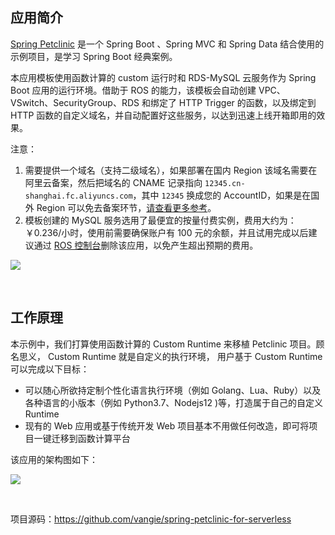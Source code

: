 ## 应用简介

[Spring Petclinic](https://github.com/spring-projects/spring-petclinic) 是一个 Spring Boot 、Spring MVC 和 Spring Data 结合使用的示例项目，是学习 Spring Boot 经典案例。

本应用模板使用函数计算的 custom 运行时和 RDS-MySQL 云服务作为 Spring Boot 应用的运行环境。借助于 ROS 的能力，该模板会自动创建 VPC、VSwitch、SecurityGroup、RDS 和绑定了 HTTP Trigger 的函数，以及绑定到 HTTP 函数的自定义域名，并自动配置好这些服务，以达到迅速上线开箱即用的效果。

注意：

1. 需要提供一个域名（支持二级域名），如果部署在国内 Region 该域名需要在阿里云备案，然后把域名的 CNAME 记录指向 `12345.cn-shanghai.fc.aliyuncs.com`，其中 `12345` 换成您的 AccountID，如果是在国外 Region 可以免去备案环节，[请查看更多参考](https://help.aliyun.com/document_detail/90722.html)。
2. 模板创建的 MySQL 服务选用了最便宜的按量付费实例，费用大约为：￥0.236/小时，使用前需要确保账户有 100 元的余额，并且试用完成以后建议通过 [ROS 控制台](https://rosnext.console.aliyun.com/)删除该应用，以免产生超出预期的费用。



![](https://img.alicdn.com/tfs/TB1MBzgr7T2gK0jSZFkXXcIQFXa-2084-1334.png)

 &nbsp;&nbsp;

## 工作原理

本示例中，我们打算使用函数计算的 Custom Runtime 来移植 Petclinic 项目。顾名思义， Custom Runtime 就是自定义的执行环境， 用户基于 Custom Runtime 可以完成以下目标：

* 可以随心所欲持定制个性化语言执行环境（例如 Golang、Lua、Ruby）以及各种语言的小版本（例如 Python3.7、Nodejs12 )等，打造属于自己的自定义 Runtime
* 现有的 Web 应用或基于传统开发 Web 项目基本不用做任何改造，即可将项目一键迁移到函数计算平台

该应用的架构图如下：

![](https://img.alicdn.com/tfs/TB1UM.Hr4D1gK0jSZFsXXbldVXa-974-450.png)

 &nbsp;&nbsp;

项目源码：https://github.com/vangie/spring-petclinic-for-serverless